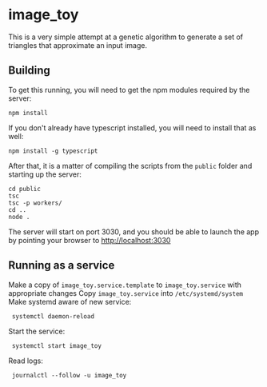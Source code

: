 # image_toy

This is a very simple attempt at a genetic algorithm to generate a set of triangles that approximate an input image.

## Building

To get this running, you will need to get the npm modules required by the server:
```
npm install
```

If you don't already have typescript installed, you will need to install that as well:
```
npm install -g typescript
```

After that, it is a matter of compiling the scripts from the `public` folder and starting up the server:
```
cd public
tsc
tsc -p workers/
cd ..
node .
```
The server will start on port 3030, and you should be able to launch the app by pointing your browser to [http://localhost:3030](http://localhost:3030)

## Running as a service
Make a copy of `image_toy.service.template` to `image_toy.service` with appropriate changes
Copy `image_toy.service` into `/etc/systemd/system`
Make systemd aware of new service:
```
 systemctl daemon-reload
```
Start the service:
```
 systemctl start image_toy
```
Read logs:
```
 journalctl --follow -u image_toy
```